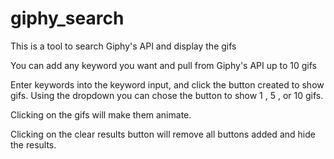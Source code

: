 # giphy_search

This is a tool to search Giphy's API and display the gifs 

You can add any keyword you want and pull from Giphy's API up to 10 gifs

Enter keywords into the keyword input, and click the button created to show gifs. Using the dropdown you can chose the button to show 1 , 5 , or 10 gifs.

Clicking on the gifs will make them animate.

Clicking on the clear results button will remove all buttons added and hide the results.